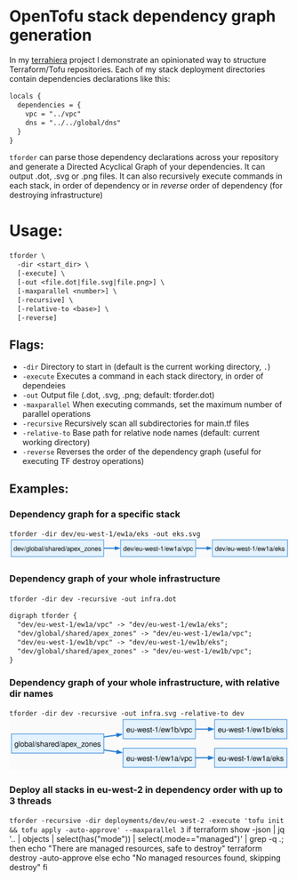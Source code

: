 # OpenTofu stack dependency graph generation
In my [terrahiera](https://github.com/raffraffraff/terrahiera) project I demonstrate an opinionated way to structure Terraform/Tofu repositories. Each of my stack deployment directories contain dependencies declarations like this:

```
locals {
  dependencies = {
    vpc = "../vpc"
    dns = "../../global/dns"
  }
}
```

`tforder` can parse those dependency declarations across your repository and generate a Directed Acyclical Graph of your dependencies. It can output .dot, .svg or .png files. It can also recursively execute commands in each stack, in order of dependency or in _reverse_ order of dependency (for destroying infrastructure)
 
# Usage:
```
tforder \
  -dir <start_dir> \
  [-execute] \
  [-out <file.dot|file.svg|file.png>] \
  [-maxparallel <number>] \
  [-recursive] \
  [-relative-to <base>] \
  [-reverse]
```

## Flags:
*  `-dir`  Directory to start in (default is the current working directory, `.`)
*  `-execute`  Executes a command in each stack directory, in order of dependeies
*  `-out`  Output file (.dot, .svg, .png; default: tforder.dot)
*  `-maxparallel`  When executing commands, set the maximum number of parallel operations
*  `-recursive`  Recursively scan all subdirectories for main.tf files
*  `-relative-to`  Base path for relative node names (default: current working directory)
*  `-reverse`  Reverses the order of the dependency graph (useful for executing TF destroy operations)

## Examples:
### Dependency graph for a specific stack
`tforder -dir dev/eu-west-1/ew1a/eks -out eks.svg`
![graph.svg](https://github.com/raffraffraff/tforder/blob/main/example/graph.svg?raw=true)

### Dependency graph of your whole infrastructure
`tforder -dir dev -recursive -out infra.dot`
```
digraph tforder {
  "dev/eu-west-1/ew1a/vpc" -> "dev/eu-west-1/ew1a/eks";
  "dev/global/shared/apex_zones" -> "dev/eu-west-1/ew1a/vpc";
  "dev/eu-west-1/ew1b/vpc" -> "dev/eu-west-1/ew1b/eks";
  "dev/global/shared/apex_zones" -> "dev/eu-west-1/ew1b/vpc";
}
```

### Dependency graph of your whole infrastructure, with relative dir names
`tforder -dir dev -recursive -out infra.svg -relative-to dev`
![infra.svg](https://github.com/raffraffraff/tforder/blob/main/example/infra.svg?raw=true)

### Deploy all stacks in eu-west-2 in dependency order with up to 3 threads
`tforder -recursive -dir deployments/dev/eu-west-2 -execute 'tofu init && tofu apply -auto-approve' --maxparallel 3`
if terraform show -json | jq '.. | objects | select(has("mode")) | select(.mode=="managed")' | grep -q .; then
  echo "There are managed resources, safe to destroy"
  terraform destroy -auto-approve
else
  echo "No managed resources found, skipping destroy"
fi
